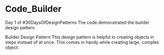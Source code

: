 # Code_Builder
Day 1 of #30DaysOfDesignPatterns 
The code demonstrated the builder design pattern. 

Builder Design Pattern
This design pattern is helpful in creating objects in steps instead of at once. This comes in handy while creating large, complex object.
